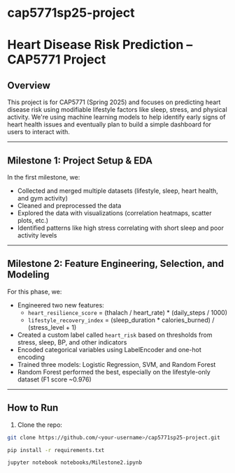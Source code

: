 # cap5771sp25-project

# Heart Disease Risk Prediction – CAP5771 Project

## Overview

This project is for CAP5771 (Spring 2025) and focuses on predicting heart disease risk using modifiable lifestyle factors like sleep, stress, and physical activity. We're using machine learning models to help identify early signs of heart health issues and eventually plan to build a simple dashboard for users to interact with.

---

## Milestone 1: Project Setup & EDA

In the first milestone, we:
- Collected and merged multiple datasets (lifestyle, sleep, heart health, and gym activity)
- Cleaned and preprocessed the data
- Explored the data with visualizations (correlation heatmaps, scatter plots, etc.)
- Identified patterns like high stress correlating with short sleep and poor activity levels

---

## Milestone 2: Feature Engineering, Selection, and Modeling

For this phase, we:
- Engineered two new features:
  - `heart_resilience_score` = (thalach / heart_rate) * (daily_steps / 1000)
  - `lifestyle_recovery_index` = (sleep_duration * calories_burned) / (stress_level + 1)
- Created a custom label called `heart_risk` based on thresholds from stress, sleep, BP, and other indicators
- Encoded categorical variables using LabelEncoder and one-hot encoding
- Trained three models: Logistic Regression, SVM, and Random Forest
- Random Forest performed the best, especially on the lifestyle-only dataset (F1 score ~0.976)

---

## How to Run

1. Clone the repo:
```bash
git clone https://github.com/<your-username>/cap5771sp25-project.git

pip install -r requirements.txt

jupyter notebook notebooks/Milestone2.ipynb
